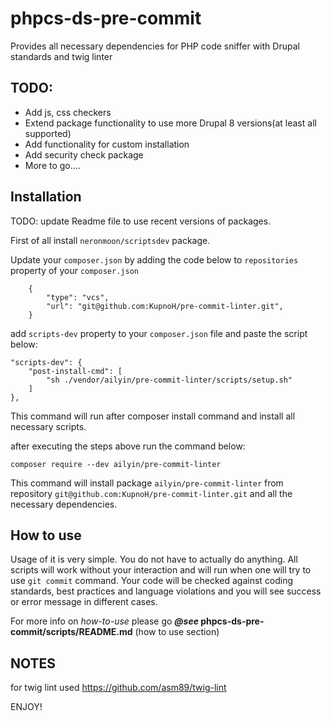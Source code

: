 phpcs-ds-pre-commit
=======================

Provides all necessary dependencies for PHP code sniffer with Drupal standards and twig linter

TODO:
--------
- Add js, css checkers
- Extend package functionality to use more Drupal 8 versions(at least all supported)
- Add functionality for custom installation
- Add security check package
- More to go....


Installation
-----------------------

TODO: update Readme file to use recent versions of packages.

First of all install `neronmoon/scriptsdev` package.

Update your `composer.json` by adding the code below to `repositories` property of your `composer.json`

        {
            "type": "vcs",
            "url": "git@github.com:KupnoH/pre-commit-linter.git",
        }

add `scripts-dev` property to your `composer.json` file and paste the script below:


    "scripts-dev": {
        "post-install-cmd": [
            "sh ./vendor/ailyin/pre-commit-linter/scripts/setup.sh"
        ]
    },

This command will run after composer install command and install all necessary scripts.

after executing the steps above run the command below:

`composer require --dev ailyin/pre-commit-linter`

This command will install package `ailyin/pre-commit-linter` from repository `git@github.com:KupnoH/pre-commit-linter.git` and all the necessary dependencies.


How to use
-----------------

Usage of it is very simple. You do not have to actually do anything. All scripts will work without your interaction and will run when one will try to use `git commit` command. Your code will be checked against coding standards, best practices and language violations and you will see success or error message in different cases.

For more info on _how-to-use_ please go **_@see_ phpcs-ds-pre-commit/scripts/README.md** (how to use section) 

NOTES
--------
for twig lint used https://github.com/asm89/twig-lint


ENJOY!
